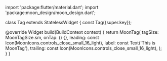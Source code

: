 import 'package:flutter/material.dart';
import 'package:moon_design/moon_design.dart';

class Tag extends StatelessWidget {
  const Tag({super.key});

  @override
  Widget build(BuildContext context) {
    return MoonTag(
      tagSize: MoonTagSize.sm,
      onTap: () {},
      leading: const Icon(MoonIcons.controls_close_small_16_light),
      label: const Text('This is MoonTag'),
      trailing: const Icon(MoonIcons.controls_close_small_16_light),
    );
  }
}
